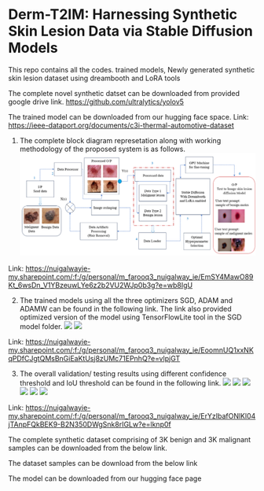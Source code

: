 # Derm-T2IM: Harnessing Synthetic Skin Lesion Data via Stable Diffusion Models

This repo contains all the codes. trained models, Newly generated synthetic skin lesion dataset using dreambooth and LoRA tools

The complete novel synthetic datset can be downloaded from provided google drive link.
https://github.com/ultralytics/yolov5 

The  trained model can be downloaded from our hugging face space.
Link: https://ieee-dataport.org/documents/c3i-thermal-automotive-dataset

1. The complete block diagram represetation along with working methodology of the proposed system is as follows.
![](images/block-diagram-2.png)

Link: https://nuigalwayie-my.sharepoint.com/:f:/g/personal/m_farooq3_nuigalway_ie/EmSY4MawO89Kt_6wsDn_V1YBzeuwLYe6z2b2VU2WJp0b3g?e=wb8IgU

2. The trained models using all the three optimizers SGD, ADAM and ADAMW can be found in the following link. The link also provided optimized version of the model using TensorFlowLite tool in the SGD model folder.
![](images/Comparasion-Results.png)
![](images/Loss-Comparasion-Results.png)

Link: https://nuigalwayie-my.sharepoint.com/:f:/g/personal/m_farooq3_nuigalway_ie/EoomnUQ1xxNKqPDfCJgtQMsBnGiEaKtUsj8zUMc71EPnhQ?e=vlpjGT 

3. The overall validation/ testing results using different confidence threshold and IoU threshold can be found in the following link.
![](images/Test-Results-1.png)
![](images/Test-Results-2.png)
![](images/Test-Results-3.png)
![](images/Test-Results-4.png)
![](images/Test-Results-5.png)
![](images/Test-Results-6.png)

Link: https://nuigalwayie-my.sharepoint.com/:f:/g/personal/m_farooq3_nuigalway_ie/ErYzIbafONlKl04jTAnpFQkBEK9-B2N350DWgSnk8rIGLw?e=lknp0f


The complete synthetic dataset comprising of 3K benign and 3K malignant samples can be downloaded from the below link.

The dataset samples can be download from the below link


The model can be downloaded from our hugging face page
